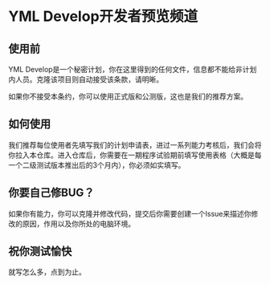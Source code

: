 # YML Develop开发者预览频道

## 使用前

YML Develop是一个秘密计划，你在这里得到的任何文件，信息都不能给非计划内人员。克隆该项目则自动接受该条款，请明晰。

如果你不接受本条约，你可以使用正式版和公测版，这也是我们的推荐方案。

## 如何使用

我们推荐每位使用者先填写我们的计划申请表，进过一系列能力考核后，我们会将你拉入本仓库。进入仓库后，你需要在一期程序试验期前填写使用表格（大概是每一个二级测试版本推出后的3个月内），你必须如实填写。

## 你要自己修BUG？

如果你有能力，你可以克隆并修改代码，提交后你需要创建一个Issue来描述你修改的原因，作用以及你所处的电脑环境。



## 祝你测试愉快

就写怎么多，点到为止。